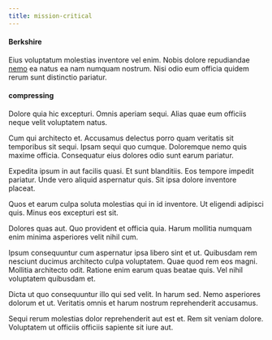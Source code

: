 ```yaml
---
title: mission-critical
---
```


#### Berkshire

Eius voluptatum molestias inventore vel enim. Nobis dolore repudiandae [nemo](/eos/libero/new_jersey_utilize.md) ea natus ea nam numquam nostrum. Nisi odio eum officia quidem rerum sunt distinctio pariatur.

#### compressing

Dolore quia hic excepturi. Omnis aperiam sequi. Alias quae eum officiis neque velit voluptatem natus.

Cum qui architecto et. Accusamus delectus porro quam veritatis sit temporibus sit sequi. Ipsam sequi quo cumque. Doloremque nemo quis maxime officia. Consequatur eius dolores odio sunt earum pariatur.

Expedita ipsum in aut facilis quasi. Et sunt blanditiis. Eos tempore impedit pariatur. Unde vero aliquid aspernatur quis. Sit ipsa dolore inventore placeat.

Quos et earum culpa soluta molestias qui in id inventore. Ut eligendi adipisci quis. Minus eos excepturi est sit.

Dolores quas aut. Quo provident et officia quia. Harum mollitia numquam enim minima asperiores velit nihil cum.

Ipsum consequuntur cum aspernatur ipsa libero sint et ut. Quibusdam rem nesciunt ducimus architecto culpa voluptatem. Quae quod rem eos magni. Mollitia architecto odit. Ratione enim earum quas beatae quis. Vel nihil voluptatem quibusdam et.

Dicta ut quo consequuntur illo qui sed velit. In harum sed. Nemo asperiores dolorum et ut. Veritatis omnis et harum nostrum reprehenderit accusamus.

Sequi rerum molestias dolor reprehenderit aut est et. Rem sit veniam dolore. Voluptatem ut officiis officiis sapiente sit iure aut.
